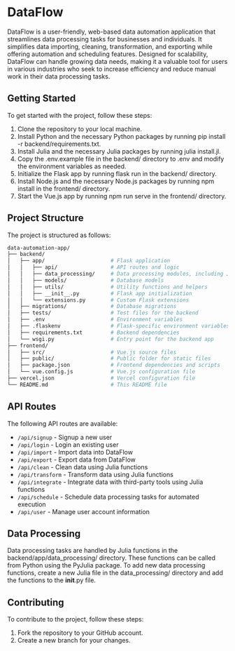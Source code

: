 # DataFlow
DataFlow is a user-friendly, web-based data automation application that streamlines data processing tasks for businesses and individuals. It simplifies data importing, cleaning, transformation, and exporting while offering automation and scheduling features. Designed for scalability, DataFlow can handle growing data needs, making it a valuable tool for users in various industries who seek to increase efficiency and reduce manual work in their data processing tasks.

## Getting Started
To get started with the project, follow these steps:

1. Clone the repository to your local machine.
2. Install Python and the necessary Python packages by running pip install -r backend/requirements.txt.
3. Install Julia and the necessary Julia packages by running julia install.jl.
4. Copy the .env.example file in the backend/ directory to .env and modify the environment variables as needed.
5. Initialize the Flask app by running flask run in the backend/ directory.
6. Install Node.js and the necessary Node.js packages by running npm install in the frontend/ directory.
7. Start the Vue.js app by running npm run serve in the frontend/ directory.

## Project Structure
The project is structured as follows:

```graphql
data-automation-app/
├── backend/
│   ├── app/                     # Flask application
│   │   ├── api/                 # API routes and logic
│   │   ├── data_processing/     # Data processing modules, including Julia code
│   │   ├── models/              # Database models
│   │   ├── utils/               # Utility functions and helpers
│   │   ├── __init__.py          # Flask app initialization
│   │   └── extensions.py        # Custom Flask extensions
│   ├── migrations/              # Database migrations
│   ├── tests/                   # Test files for the backend
│   ├── .env                     # Environment variables
│   ├── .flaskenv                # Flask-specific environment variables
│   ├── requirements.txt         # Backend dependencies
│   └── wsgi.py                  # Entry point for the backend app
├── frontend/
│   ├── src/                     # Vue.js source files
│   ├── public/                  # Public folder for static files
│   ├── package.json             # Frontend dependencies and scripts
│   └── vue.config.js            # Vue.js configuration file
├── vercel.json                  # Vercel configuration file
└── README.md                    # This README file
```

## API Routes
The following API routes are available:

- `/api/signup` - Signup a new user
- `/api/login` - Login an existing user
- `/api/import` - Import data into DataFlow
- `/api/export` - Export data from DataFlow
- `/api/clean` - Clean data using Julia functions
- `/api/transform` - Transform data using Julia functions
- `/api/integrate` - Integrate data with third-party tools using Julia functions
- `/api/schedule` - Schedule data processing tasks for automated execution
- `/api/user` - Manage user account information

## Data Processing
Data processing tasks are handled by Julia functions in the backend/app/data_processing/ directory. These functions can be called from Python using the PyJulia package. To add new data processing functions, create a new Julia file in the data_processing/ directory and add the functions to the __init__.py file.

## Contributing
To contribute to the project, follow these steps:

1. Fork the repository to your GitHub account.
2. Create a new branch for your changes.